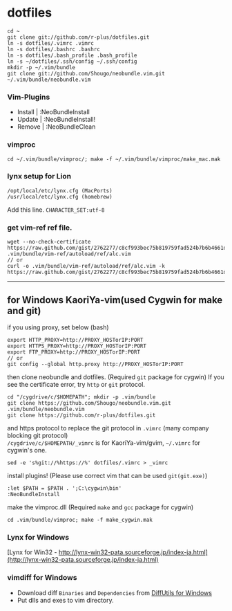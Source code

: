 # dotfiles

    cd ~
    git clone git://github.com/r-plus/dotfiles.git
    ln -s dotfiles/.vimrc .vimrc
    ln -s dotfiles/.bashrc .bashrc
    ln -s dotfiles/.bash_profile .bash_profile
    ln -s ~/dotfiles/.ssh/config ~/.ssh/config
    mkdir -p ~/.vim/bundle
    git clone git://github.com/Shougo/neobundle.vim.git ~/.vim/bundle/neobundle.vim

### Vim-Plugins

* Install | :NeoBundleInstall
* Update | :NeoBundleInstall!
* Remove | :NeoBundleClean

### vimproc
`cd ~/.vim/bundle/vimproc/; make -f ~/.vim/bundle/vimproc/make_mac.mak`

### lynx setup for Lion

    /opt/local/etc/lynx.cfg (MacPorts)
    /usr/local/etc/lynx.cfg (homebrew)

Add this line.  `CHARACTER_SET:utf-8`

### get vim-ref ref file.

    wget --no-check-certificate https://raw.github.com/gist/2762277/c8cf993bec75b819759fad524b7b6b4661d41209/alc.vim .vim/bundle/vim-ref/autoload/ref/alc.vim
    // or
    curl -o .vim/bundle/vim-ref/autoload/ref/alc.vim -k https://raw.github.com/gist/2762277/c8cf993bec75b819759fad524b7b6b4661d41209/alc.vim

-----
## for Windows KaoriYa-vim(used Cygwin for make and git)
if you using proxy, set below (bash)

    export HTTP_PROXY=http://PROXY_HOSTorIP:PORT
    export HTTPS_PROXY=http://PROXY_HOSTorIP:PORT
    export FTP_PROXY=http://PROXY_HOSTorIP:PORT
    // or
    git config --global http.proxy http://PROXY_HOSTorIP:PORT

then clone neobundle and dotfiles. (Required `git` package for cygwin) If you see the certificate error, try `http` or `git` protocol.

    cd "/cygdrive/c/$HOMEPATH"; mkdir -p .vim/bundle
    git clone https://github.com/Shougo/neobundle.vim.git .vim/bundle/neobundle.vim
    git clone https://github.com/r-plus/dotfiles.git

and https protocol to replace the git protocol in `.vimrc` (many company blocking git protocol)   
`/cygdrive/c/$HOMEPATH/_vimrc` is for KaoriYa-vim/gvim, `~/.vimrc` for cygwin's one.

    sed -e 's%git://%https://%' dotfiles/.vimrc > _vimrc

install plugins! (Please use correct vim that can be used `git(git.exe)`)

    :let $PATH = $PATH . ';C:\cygwin\bin'
    :NeoBundleInstall

make the vimproc.dll (Required `make` and `gcc` package for cygwin)

    cd .vim/bundle/vimproc; make -f make_cygwin.mak

### Lynx for Windows
[Lynx for Win32 - http://lynx-win32-pata.sourceforge.jp/index-ja.html](http://lynx-win32-pata.sourceforge.jp/index-ja.html)

### vimdiff for Windows
* Download diff `Binaries` and `Dependencies` from [DiffUtils for Windows](http://gnuwin32.sourceforge.net/packages/diffutils.htm)
* Put dlls and exes to vim directory.
